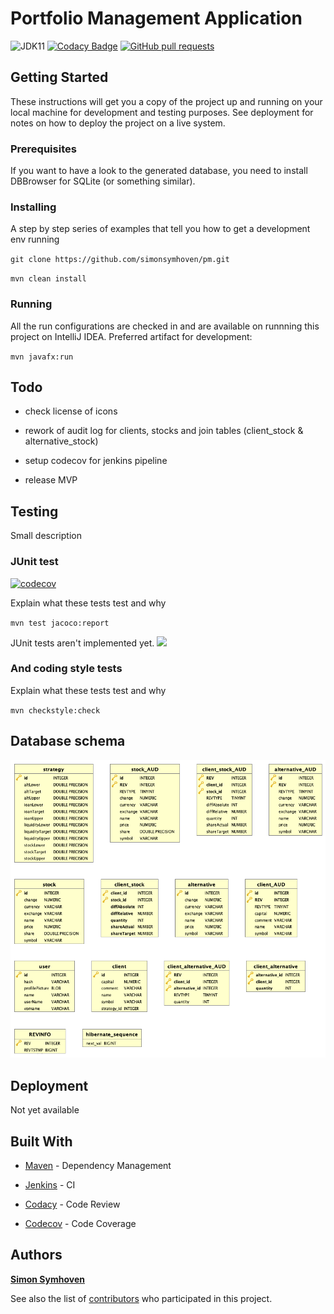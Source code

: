 # Portfolio Management Application

![JDK11](https://img.shields.io/badge/jdk-11-green.svg?label=min.%20JDK)
[![Codacy Badge](https://api.codacy.com/project/badge/Grade/a4ea8a78a3d0461a8493cd52f96e09e8)](https://www.codacy.com?utm_source=github.com&amp;utm_medium=referral&amp;utm_content=simonsymhoven/pm&amp;utm_campaign=Badge_Grade)
[![GitHub pull requests](https://img.shields.io/github/issues-pr/simonsymhoven/pm.svg)](https://github.com/simonsymhoven/pm/pulls)

## Getting Started

These instructions will get you a copy of the project up and running on your local machine for development and testing purposes. See deployment for notes on how to deploy the project on a live system.

### Prerequisites

If you want to have a look to the generated database, you need to install DBBrowser for SQLite (or something similar).

### Installing

A step by step series of examples that tell you how to get a development env running

`git clone https://github.com/simonsymhoven/pm.git`

`mvn clean install`

### Running

All the run configurations are checked in and are available on runnning this project on IntelliJ IDEA.
Preferred artifact for development:
 
`mvn javafx:run`

## Todo

*   check license of icons

*   rework of audit log for clients, stocks and join tables (client_stock & alternative_stock)

*   setup codecov for jenkins pipeline

*   release MVP 

## Testing

Small description

### JUnit test
[![codecov](https://codecov.io/gh/simonsymhoven/pm/branch/master/graph/badge.svg?token=C0WFTF0tHU)](https://codecov.io/gh/simonsymhoven/pm)

Explain what these tests test and why

`mvn test jacoco:report`

JUnit tests aren't implemented yet. 
<img src="https://codecov.io/gh/simonsymhoven/pm/commit/f38bcaa809edb8cc881a5484cd6d28e368c9d7bc/graphs/sunburst.svg?token=C0WFTF0tHU">

### And coding style tests

Explain what these tests test and why

`mvn checkstyle:check`

## Database schema
![Image description](https://github.com/simonsymhoven/pm/blob/master/img/schema.png)

## Deployment

Not yet available

## Built With

*   [Maven](https://maven.apache.org/) - Dependency Management

*   [Jenkins](https://jenkins.io) - CI

*   [Codacy](https://app.codacy.com) - Code Review

*   [Codecov](https://codecov.io) - Code Coverage

## Authors

[**Simon Symhoven**](https://github.com/simonsymhoven) 

See also the list of [contributors](https://github.com/simonsymhoven/pm/contributors) who participated in this project.
